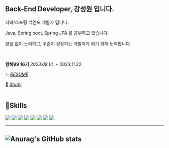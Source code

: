 ## Back-End Developer, 강성원 입니다.
자바/스프링 백엔드 개발자 입니다.

Java, Spring boot, Spring JPA 를 공부하고 있습니다.

끊임 없이 노력하고, 꾸준히 성장하는 개발자가 되기 위해 노력합니다.


<br/>

**항해99 16기** <I>2023.08.14. ~ 2023.11.22.</I> 
<br/>

✨  <I>[RESUME](https://aquamarine-laugh-515.notion.site/24c36603f799463b988bf7e1dc473479?pvs=4)</I>

🤔  <I>[Study](https://aquamarine-laugh-515.notion.site/e6645be3d4764a418d63c559df391448?v=ab0e43f229bd4d1f9c3d0bc8f9fc6948&pvs=4)</I>  
<br/>

## 🌱Skills
  <a target="_blank"><img src="https://img.shields.io/badge/Java-007396?style=flat&logo=JAVA&logoColor=white"/></a>
  <a target="_blank"><img src="https://img.shields.io/badge/Spring-6DB33F?style=flat&logo=spring&logoColor=white"/></a>
  <a target="_blank"><img src="https://img.shields.io/badge/Springboot-6DB33F?style=flat&logo=springboot&logoColor=white"/></a>
  <a target="_blank"><img src="https://img.shields.io/badge/Spring Security-6DB33F?style=flat&logo=springsecurity&logoColor=white"/></a>
  <a target="_blank"><img src="https://img.shields.io/badge/Github-181717?style=flat&logo=github&logoColor=white"/></a>
  <a target="_blank"><img src="https://img.shields.io/badge/mysql-4479A1?style=flat&logo=mysql&logoColor=white"/></a>
  <a target="_blank"><img src="https://img.shields.io/badge/Hibernate-59666C?style=flat&logo=hibernate&logoColor=white"/></a>
  <a target="_blank"><img src="https://img.shields.io/badge/JPA-007396?style=flat&logo=JAVA&logoColor=white"/></a>


---
![Anurag's GitHub stats](https://github-readme-stats.vercel.app/api?username=dewey-89&show_icons=true&theme=tokyonight) 
---

<!--
[![Ashutosh's github activity graph](https://github-readme-activity-graph.vercel.app/graph?username=dewey-89&theme=github-compact)](https://github.com/ashutosh00710/github-readme-activity-graph)
-->

<!--
**dewey-89/dewey-89** is a ✨ _special_ ✨ repository because its `README.md` (this file) appears on your GitHub profile.

Here are some ideas to get you started:

- 🔭 I’m currently working on ...
- 🌱 I’m currently learning ...
- 👯 I’m looking to collaborate on ...
- 🤔 I’m looking for help with ...
- 💬 Ask me about ...
- 📫 How to reach me: ...
- 😄 Pronouns: ...
- ⚡ Fun fact: ...
-->
